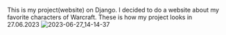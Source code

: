 This is my project(website) on Django.
I decided to do a website about my favorite characters of Warcraft.
These is how my project looks in 27.06.2023
![2023-06-27_14-14-37](https://github.com/timmashkov/Django_project/assets/106866033/07db539b-6fad-4c2f-aeea-490c30649f13)

